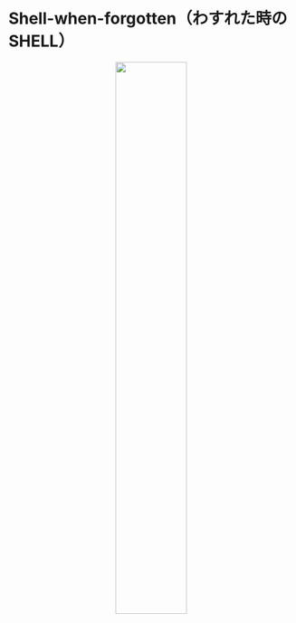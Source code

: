 # Shell-when-forgotten（わすれた時のSHELL）

<center><img border="0" width="50%" height="50%" alt="" src="https://kanamesolutions.com/github_img/capture_06202022_040649.png"></center>
